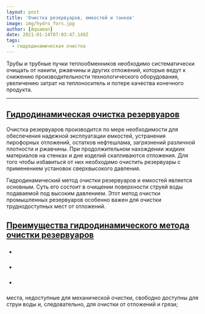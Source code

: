 ```yaml
---
layout: post
title: 'Очистка резервуаров, емкостей и танков'
image: img/hydro_fors.jpg
author: [Aquaman]
date: 2021-01-14T07:03:47.149Z
tags:
  - гидродинамическая очистка
---
```


Трубы и трубные пучки теплообменников необходимо систематически очищать от накипи, ржавчины и других отложений, 
которые ведут к снижению производительности технологического оборудования, увеличению затрат на теплоноситель и потере качества конечного продукта.

---

<h2><a href="chistka-reservuarov.md">Гидродинамическая очистка резервуаров</a></h2>

<p>
Очистка резервуаров производится по мере необходимости для обеспечения надежной эксплуатации емкостей, 
устранения пирофорных отложений, остатков нефтешлама, загрязнений различной плотности  и ржавчины. 
При продолжительном нахождении жидких материалов  на стенках и дне изделий скапливаются отложения. 
Для того чтобы избавиться от них необходимо  очистить резервуары с применением установок сверхвысокого давления.
</p>

<p>
Гидродинамический метод очистки резервуаров и емкостей является основным. 
Суть его состоит в очищении поверхности струей воды подаваемой под высоким давлением. 
Этот метод очистки промышленных резервуаров особенно важен для очистки труднодоступных мест от отложений. 
</p>

<h2><a href="chistka-reservuarov">Преимущества гидродинамического метода очистки резервуаров</a></h2>

<ul>
    <li><h3></h3></li>
    <li><h3></h3></li>
    <li><h3></h3></li>
</ul>

места, недоступные для механической очистки, свободно доступны для струи воды и, следовательно, для очистки от отложений и грязи;


<p>

</p>
